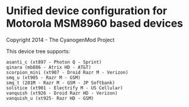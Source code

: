 Unified device configuration for Motorola MSM8960 based devices
==============================
Copyright 2014 - The CyanogenMod Project

This device tree supports:

    asanti_c (xt897 - Photon Q - Sprint)
    qinara (mb886 - Atrix HD - AT&T)
    scorpion_mini (xt907 - Droid Razr M - Verizon)
    smq_u (xt905 - Razr M - GSM)
    smq_t (201M - Razr M - GSM - JP Softbank)
    solstice (xt901 - Electrify M - US Cellular)
    vanquish (xt926 - Droid Razr HD - Verizon)
    vanquish_u (xt925- Razr HD - GSM)
